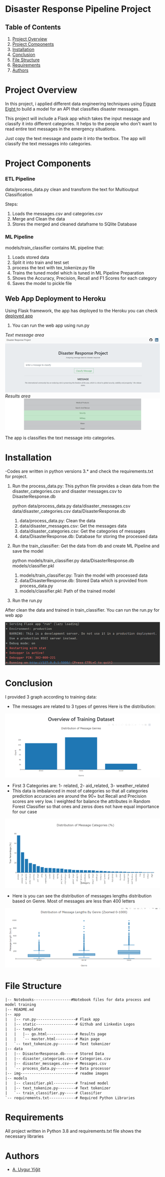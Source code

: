 # Disaster Response Pipeline Project

## Table of Contents

1. <a href = "#Project-Overview"> Project Overview </a>
2. <a href = "#Project-Components" > Project Components </a>
3. <a href = "#Installation" > Installation </a>
4. <a href = "#Conclusion" > Conclusion </a>
5. <a href = "#File-Structure" > File Structure </a>
6. <a href = "#Requirements" > Requirements </a>
7. <a href = "#Authors" > Authors </a>



# Project Overview

In this project, i applied different data engineering techniques using <a href = "https://appen.com/"> Figure Eight </a> to build a model for an API that classifies disaster messages.

This project will include a Flask app which takes the input message and classify it into different categories.
It helps to the people who don't want to read entire text messages in the emergency situations.

Just copy the text message and paste it into the textbox. The app will classify the text messages into categories.

# Project Components

### ETL Pipeline

data/process_data.py clean and transform the text for Multioutput Classification

Steps:
1. Loads the messages.csv and categories.csv
2. Merge and Clean the data
3. Stores the merged and cleaned dataframe to SQlite Database

### ML Pipeline

models/train_classifier contains ML pipeline that:

1. Loads stored data 
2. Split it into train and test set
3. process the text with tex_tokenize.py file 
4. Trains the tuned model which is tuned in ML Pipeline Preparation 
5. Shows the Accuracy, Precision, Recall and F1 Scores for each category
6. Saves the model to pickle file


## Web App Deployment to Heroku

Using Flask framework, the app has deployed to the Heroku you can check <a href = "https://drp-project.herokuapp.com/">deployed app</a>

1. You can run the web app using run.py

_Text message area_
![img.png](img/img.png)
_Results area_
![img_1.png](img/img_1.png)

The app is classifies the text message into categories.

# Installation

-Codes are written in python versions 3.* and check the requirements.txt for project.

  1. Run the process_data.py: This python file provides a clean data from the disaster_categories.csv and disaster messages.csv to DisasterResponse.db
       

        python data/process_data.py data/disaster_messages.csv data/disaster_categories.csv data/DisasterResponse.db

       1. data/process_data.py: Clean the data
       2. data/disaster_messages.csv: Get the messages data 
       3. data/disaster_categories.csv: Get the categories of messages
       4. data/DisasterResponse.db: Database for storing the processed data
  

2. Run the train_classifier: Get the data from db and create ML Pipeline and save the model

      
    python models/train_classifier.py data/DisasterResponse.db models/classifier.pkl
    
    1. models/train_classifier.py: Train the model with processed data
    2. data/DisasterResponse.db: Stored Data which is provided from process_data.py
    3. models/classifier.pkl: Path of the trained model

3. Run the run.py

After clean the data and trained in train_classifier. You can run the run.py for web app

![img_2.png](img/img_2.png)
        


# Conclusion

I provided 3 graph according to training data:

- The messages are related to 3 types of genres Here is the distribution:

![img_3.png](img/img_3.png)

- First 3 Categories are: 1- related, 2- aid_related, 3- weather_related
- This data is imbalanced in most of categories so that all categories prediction accuracies are around the 90+ but Recall and Precision scores are very low. I weighted for balance the attributes in Random Forest Classifier so that ones and zeros does not have equal importance for our case

![img_4.png](img/img_4.png)
  
- Here is you can see the distribution of messages lengths distribution based on Genre. Most of messages are less than 400 letters

![img_5.png](img/img_5.png)


# File Structure
    |-- Notebooks-----------------#Notebook files for data process and model training
    |-- README.md
    |-- app
    |   |-- run.py------------------# Flask app
    |   |-- static------------------# Github and Linkedin Logos
    |   |-- templates
    |   |   |-- go.html-------------# Results page
    |   |   `-- master.html---------# Main page
    |   `-- text_tokenize.py--------# Text tokenizer 
    |-- data
    |   |-- DisasterResponse.db-----# Stored Data 
    |   |-- disaster_categories.csv-# Categories.csv
    |   |-- disaster_messages.csv---# Messages.csv
    |   `-- process_data.py---------# Data processor
    |-- img-------------------------# readme images
    |-- models
    |   |-- classifier.pkl----------# Trained model
    |   |-- text_tokenize.py--------# Text tokenizer
    |   `-- train_classifier.py-----# Classifier
    `-- requirements.txt------------# Required Python Libraries

# Requirements

All project written in Python 3.8 and requirements.txt file shows the necessary libraries

# Authors
- <a href = "https://www.linkedin.com/in/abduygur/"> A. Uygur Yiğit </a>

